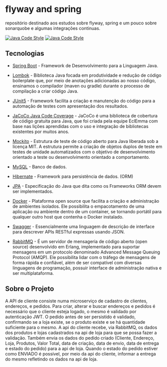 # flyway and spring

repositório destinado aos estudos sobre flyway, spring e um pouco sobre sonarquobe e algumas integrações continuas.

[![Java Code Style](https://img.shields.io/badge/code%20style-eclipse-brightgreen.svg?style=flat)](https://raw.githubusercontent.com/google/styleguide/gh-pages/eclipse-java-google-style.xml "Eclipse/STS Code Style")
[![Java Code Style](https://img.shields.io/badge/code%20style-intellij-brightgreen.svg?style=flat)](https://github.com/google/styleguide/blob/gh-pages/intellij-java-google-style.xml "Intellij Code Style")

## Tecnologias

- [Spring Boot](https://spring.io/projects/spring-boot) - Framework de Desenvolvimento para a Linguagem Java.

- [Lombok](https://projectlombok.org/) - Biblioteca Java focada em produtividade e redução de código boilerplate que, por meio de anotações adicionadas ao nosso código, ensinamos o compilador (maven ou gradle) durante o processo de compilação a criar código Java.

- [JUnit5](https://junit.org/junit5/) - Framework facilita a criação e manutenção do código para a automação de testes com apresentação dos resultados.

- [JaCoCo Java Code Coverage](https://www.eclemma.org/jacoco/) - JaCoCo é uma biblioteca de cobertura de código gratuita para Java, que foi criada pela equipe EclEmma com base nas lições aprendidas com o uso e integração de bibliotecas existentes por muitos anos.

- [Mockito](https://site.mockito.org/) - Estrutura de teste de código aberto para Java liberada sob a licença MIT. A estrutura permite a criação de objetos duplos de teste em testes de unidade automatizados com o objetivo de desenvolvimento orientado a teste ou desenvolvimento orientado a comportamento.

- [MySQL](https://www.mysql.com/downloads/) - Banco de dados.

- [Hibernate](https://hibernate.org/) - Framework para persistência de dados. (ORM)

- [JPA](https://hibernate.org/orm/) - Especificação do Java que dita como os Frameworks ORM devem ser implementados.

- [Docker](https://www.docker.com/) - Plataforma open source que facilita a criação e administração de ambientes isolados. Ele possibilita o empacotamento de uma aplicação ou ambiente dentro de um container, se tornando portátil para qualquer outro host que contenha o Docker instalado.

- [Swagger](https://swagger.io/) - Essencialmente uma linguagem de descrição de interface para descrever APIs RESTful expressas usando JSON.

- [RabbitMQ](https://www.rabbitmq.com/) - É um servidor de mensageria de código aberto (open source) desenvolvido em Erlang, implementado para suportar mensagens em um protocolo denominado Advanced Message Queuing Protocol (AMQP). Ele possibilita lidar com o tráfego de mensagens de forma rápida e confiável, além de ser compatível com diversas linguagens de programação, possuir interface de administração nativa e ser multiplataforma.

## Sobre o Projeto

A API de cliente consiste numa microserviço de cadastro de clientes, endereços, e pedidos.
Para criar, alterar e buscar endereços e pedidos é necessário que o cliente esteja logado, o mesmo é validado por autenticação JWT.
O pedido antes de ser persistido é validado, confirmando se a loja existe, se o produto existe e se há quantidade suficiente para o mesmo.
A api do cliente recebe, via RabbitMQ, os dados dos produtos e lojas cadastrados na api de loja para que se possa fazer a validação. Também envia os dados do pedido criado (Cliente, Endereço, Loja, Produtos, Valor Total, data de criação, data de envio, data de entrega e estado do pedido) para a api de loja. Quando o estado do pedido estiver como ENVIADO é possível, por meio da api do cliente, informar a entrega do mesmo refletindo os dados na api de loja.
